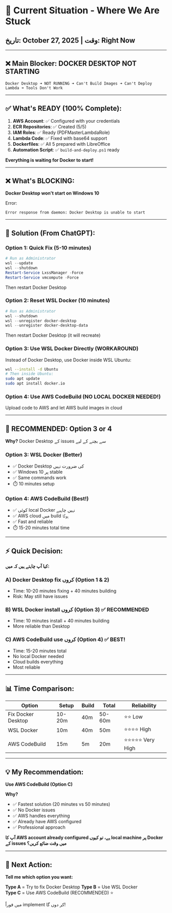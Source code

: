 # 🚨 Current Situation - Where We Are Stuck

## تاریخ: October 27, 2025 | وقت: Right Now

---

## ❌ Main Blocker: DOCKER DESKTOP NOT STARTING

```
Docker Desktop ➜ NOT RUNNING ➜ Can't Build Images ➜ Can't Deploy Lambda ➜ Tools Don't Work
```

---

## ✅ What's READY (100% Complete):

1. **AWS Account**: ✅ Configured with your credentials
2. **ECR Repositories**: ✅ Created (5/5)
3. **IAM Roles**: ✅ Ready (PDFMasterLambdaRole)
4. **Lambda Code**: ✅ Fixed with base64 support
5. **Dockerfiles**: ✅ All 5 prepared with LibreOffice
6. **Automation Script**: ✅ `build-and-deploy.ps1` ready

**Everything is waiting for Docker to start!**

---

## ❌ What's BLOCKING:

**Docker Desktop won't start on Windows 10**

Error:
```
Error response from daemon: Docker Desktop is unable to start
```

---

## 🎯 Solution (From ChatGPT):

### Option 1: Quick Fix (5-10 minutes)
```powershell
# Run as Administrator
wsl --update
wsl --shutdown
Restart-Service LxssManager -Force
Restart-Service vmcompute -Force
```
Then restart Docker Desktop

### Option 2: Reset WSL Docker (10 minutes)
```powershell
# Run as Administrator
wsl --shutdown
wsl --unregister docker-desktop
wsl --unregister docker-desktop-data
```
Then restart Docker Desktop (it will recreate)

### Option 3: Use WSL Docker Directly (WORKAROUND)
Instead of Docker Desktop, use Docker inside WSL Ubuntu:
```bash
wsl --install -d Ubuntu
# Then inside Ubuntu:
sudo apt update
sudo apt install docker.io
```

### Option 4: Use AWS CodeBuild (NO LOCAL DOCKER NEEDED!)
Upload code to AWS and let AWS build images in cloud

---

## 🎯 RECOMMENDED: Option 3 or 4

**Why?** Docker Desktop کے issues سے بچنے کے لیے

### Option 3: WSL Docker (Better)
- ✅ Docker Desktop کی ضرورت نہیں
- ✅ Windows 10 پر stable
- ✅ Same commands work
- ⏱️ 10 minutes setup

### Option 4: AWS CodeBuild (Best!)
- ✅ کوئی local Docker نہیں چاہیے
- ✅ AWS cloud میں build ہوگا
- ✅ Fast and reliable
- ⏱️ 15-20 minutes total time

---

## ⚡ Quick Decision:

**کیا آپ چاہتے ہیں کہ میں:**

### A) Docker Desktop fix کروں (Option 1 & 2)
- Time: 10-20 minutes fixing + 40 minutes building
- Risk: May still have issues

### B) WSL Docker install کروں (Option 3) ✅ RECOMMENDED
- Time: 10 minutes install + 40 minutes building
- More reliable than Desktop

### C) AWS CodeBuild use کروں (Option 4) ✅ BEST!
- Time: 15-20 minutes total
- No local Docker needed
- Cloud builds everything
- Most reliable

---

## 📊 Time Comparison:

| Option | Setup | Build | Total | Reliability |
|--------|-------|-------|-------|-------------|
| Fix Docker Desktop | 10-20m | 40m | 50-60m | ⭐⭐ Low |
| WSL Docker | 10m | 40m | 50m | ⭐⭐⭐⭐ High |
| AWS CodeBuild | 15m | 5m | 20m | ⭐⭐⭐⭐⭐ Very High |

---

## 💡 My Recommendation:

**Use AWS CodeBuild (Option C)**

**Why?**
- ✅ Fastest solution (20 minutes vs 50 minutes)
- ✅ No Docker issues
- ✅ AWS handles everything
- ✅ Already have AWS configured
- ✅ Professional approach

**آپ کا AWS account already configured ہے، تو کیوں local machine پر Docker کے issues میں وقت ضائع کریں؟**

---

## 🚀 Next Action:

**Tell me which option you want:**

**Type A** = Try to fix Docker Desktop
**Type B** = Use WSL Docker  
**Type C** = Use AWS CodeBuild (RECOMMENDED) ⭐

میں فوراً implement کر دوں گا!







